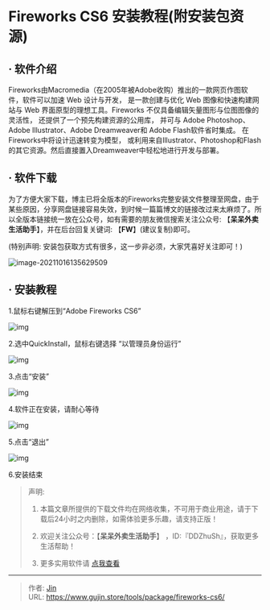 # Fireworks CS6 安装教程(附安装包资源)


## · 软件介绍
Fireworks由Macromedia（在2005年被Adobe收购）推出的一款网页作图软件，软件可以加速 Web 设计与开发， 是一款创建与优化 Web 图像和快速构建网站与 Web 界面原型的理想工具。Fireworks 不仅具备编辑矢量图形与位图图像的灵活性， 还提供了一个预先构建资源的公用库， 并可与 Adobe Photoshop、Adobe Illustrator、Adobe Dreamweaver和 Adobe Flash软件省时集成。 在 Fireworks中将设计迅速转变为模型， 或利用来自Illustrator、Photoshop和Flash的其它资源。然后直接置入Dreamweaver中轻松地进行开发与部署。

## · 软件下载
为了方便大家下载，博主已将全版本的Fireworks完整安装文件整理至网盘，由于某些原因，分享网盘链接容易失效，到时候一篇篇博文的链接改过来太麻烦了。所以全版本链接统一放在公众号，如有需要的朋友微信搜索关注公众号: 【**呆呆外卖生活助手**】，并在后台回复关键词: 【**FW**】(建议复制)即可。

(特别声明: 安装包获取方式有很多，这一步非必须，大家凭喜好关注即可！)

![image-20211016135629509](https://img.gujin.store/img/image-20211016135629509.png)

## · 安装教程

1.鼠标右键解压到“Adobe Fireworks CS6”

![img](https://img.gujin.store/img/v2-3c058e587ef44e55462ec130d841d099_720w.png)



2.选中QuickInstall，鼠标右键选择 “以管理员身份运行”

![img](https://img.gujin.store/img/v2-442472920ebdbbf53c333db14c5c1b3e_720w.png)



3.点击“安装”

![img](https://img.gujin.store/img/v2-1490db8b29520036b6879f5a7bb5c9f8_720w.png)



4.软件正在安装，请耐心等待

![img](https://img.gujin.store/img/v2-db11ffec8af0ced61ac240d9976f0625_720w.png)



5.点击“退出”

![img](https://img.gujin.store/img/v2-153d9fee157ac6633113d273d6168768_720w.png)



6.安装结束




> 声明: 
>
> 1. 本篇文章所提供的下载文件均在网络收集，不可用于商业用途，请于下载后24小时之内删除，如需体验更多乐趣，请支持正版！
>
> 2. 欢迎关注公众号：【**呆呆外卖生活助手**】 ，ID:『DDZhuSh』，获取更多生活帮助！
>
> 3. 更多实用软件请  [点我查看](/tools)

---

> 作者: [Jin](https://img.gujin.store/img/favicon.ico)  
> URL: https://www.gujin.store/tools/package/fireworks-cs6/  

